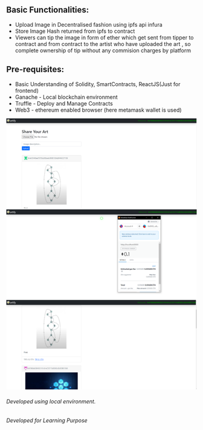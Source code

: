 ## Basic Functionalities:
* Upload Image in Decentralised fashion using ipfs api infura
* Store Image Hash returned from ipfs to contract
* Viewers can tip the image in form of ether which get sent from tipper to contract and from contract to the artist who have uploaded the art , so complete ownership of tip without any commision charges by platform

## Pre-requisites:
* Basic Understanding of Solidity, SmartContracts, ReactJS(Just for frontend)
* Ganache - Local blockchain environment
* Truffle - Deploy and Manage Contracts
* Web3 - ethereum enabled browser (here metamask wallet is used)

![alt text](https://raw.githubusercontent.com/HarshitTarsariya/artify/master/demo/01.png)
![alt text](https://raw.githubusercontent.com/HarshitTarsariya/artify/master/demo/02.png)
![alt text](https://raw.githubusercontent.com/HarshitTarsariya/artify/master/demo/03.png)


###### Developed using local environment.
###### Developed for Learning Purpose